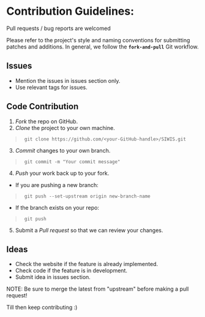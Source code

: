 # Contribution Guidelines:
Pull requests / bug reports are welcomed

Please refer to the project's style and naming conventions for submitting patches and additions. In general, we follow the **`fork-and-pull`** Git workflow.

## Issues
- Mention the issues in issues section only.
- Use relevant tags for issues.

## Code Contribution

 1. *Fork* the repo on GitHub.
 2. *Clone* the project to your own machine.
 > ` git clone https://github.com/<your-GitHub-handle>/SIWIS.git`
 3. *Commit* changes to your own branch.
 > ` git commit -m "Your commit message"`
 4. *Push* your work back up to your fork.
   - If you are pushing a new branch:
   > ` git push --set-upstream origin new-branch-name`
   - If the branch exists on your repo:
   > ` git push`
 5. Submit a *Pull request* so that we can review your changes.

## Ideas
- Check the website if the feature is already implemented.
- Check code if the feature is in development.
- Submit idea in issues section.

NOTE: Be sure to merge the latest from "upstream" before making a pull request!

Till then keep contributing :)